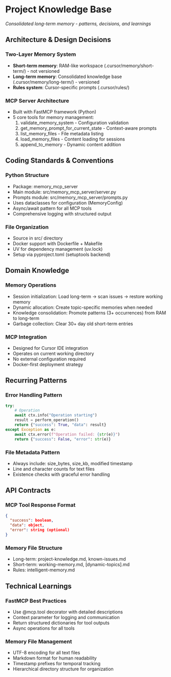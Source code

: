 # Project Knowledge Base
_Consolidated long-term memory - patterns, decisions, and learnings_

## Architecture & Design Decisions

### Two-Layer Memory System
- **Short-term memory**: RAM-like workspace (.cursor/memory/short-term/) - not versioned
- **Long-term memory**: Consolidated knowledge base (.cursor/memory/long-term/) - versioned
- **Rules system**: Cursor-specific prompts (.cursor/rules/)

### MCP Server Architecture
- Built with FastMCP framework (Python)
- 5 core tools for memory management:
  1. validate_memory_system - Configuration validation
  2. get_memory_prompt_for_current_state - Context-aware prompts
  3. list_memory_files - File metadata listing
  4. load_memory_files - Content loading for sessions
  5. append_to_memory - Dynamic content addition

## Coding Standards & Conventions

### Python Structure
- Package: memory_mcp_server
- Main module: src/memory_mcp_server/server.py
- Prompts module: src/memory_mcp_server/prompts.py
- Uses dataclasses for configuration (MemoryConfig)
- Async/await pattern for all MCP tools
- Comprehensive logging with structured output

### File Organization
- Source in src/ directory
- Docker support with Dockerfile + Makefile
- UV for dependency management (uv.lock)
- Setup via pyproject.toml (setuptools backend)

## Domain Knowledge

### Memory Operations
- Session initialization: Load long-term → scan issues → restore working memory
- Dynamic allocation: Create topic-specific memories when needed
- Knowledge consolidation: Promote patterns (3+ occurrences) from RAM to long-term
- Garbage collection: Clear 30+ day old short-term entries

### MCP Integration
- Designed for Cursor IDE integration
- Operates on current working directory
- No external configuration required
- Docker-first deployment strategy

## Recurring Patterns

### Error Handling Pattern
```python
try:
    # Operation
    await ctx.info("Operation starting")
    result = perform_operation()
    return {"success": True, "data": result}
except Exception as e:
    await ctx.error(f"Operation failed: {str(e)}")
    return {"success": False, "error": str(e)}
```

### File Metadata Pattern
- Always include: size_bytes, size_kb, modified timestamp
- Line and character counts for text files
- Existence checks with graceful error handling

## API Contracts

### MCP Tool Response Format
```json
{
  "success": boolean,
  "data": object,
  "error": string (optional)
}
```

### Memory File Structure
- Long-term: project-knowledge.md, known-issues.md
- Short-term: working-memory.md, [dynamic-topics].md
- Rules: intelligent-memory.md

## Technical Learnings

### FastMCP Best Practices
- Use @mcp.tool decorator with detailed descriptions
- Context parameter for logging and communication
- Return structured dictionaries for tool outputs
- Async operations for all tools

### Memory File Management
- UTF-8 encoding for all text files
- Markdown format for human readability
- Timestamp prefixes for temporal tracking
- Hierarchical directory structure for organization
